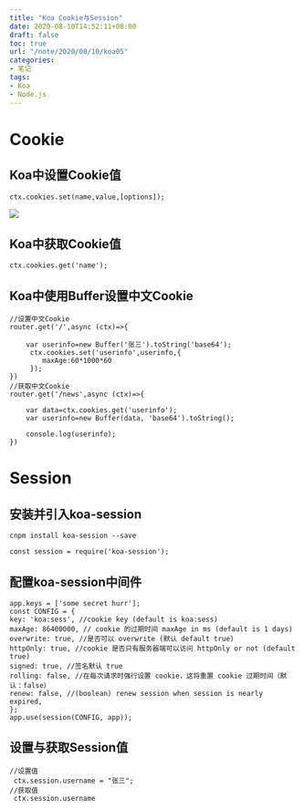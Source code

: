 ```yaml
---
title: "Koa Cookie与Session"
date: 2020-08-10T14:52:11+08:00
draft: false
toc: true
url: "/note/2020/08/10/koa05"
categories: 
- 笔记
tags: 
- Koa
- Node.js
---
```

# Cookie
## Koa中设置Cookie值
```
ctx.cookies.set(name,value,[options]);
```
![](/images/note/202008101529.png)
## Koa中获取Cookie值
```
ctx.cookies.get('name');
```
## Koa中使用Buffer设置中文Cookie
```
//设置中文Cookie
router.get('/',async (ctx)=>{

    var userinfo=new Buffer('张三').toString('base64');
     ctx.cookies.set('userinfo',userinfo,{
        maxAge:60*1000*60
     });
})
//获取中文Cookie
router.get('/news',async (ctx)=>{

    var data=ctx.cookies.get('userinfo');
    var userinfo=new Buffer(data, 'base64').toString();

    console.log(userinfo);
})
```
# Session
## 安装并引入koa-session
```
cnpm install koa-session --save

const session = require('koa-session');
```
## 配置koa-session中间件
```
app.keys = ['some secret hurr'];
const CONFIG = {
key: 'koa:sess', //cookie key (default is koa:sess)
maxAge: 86400000, // cookie 的过期时间 maxAge in ms (default is 1 days)
overwrite: true, //是否可以 overwrite (默认 default true)
httpOnly: true, //cookie 是否只有服务器端可以访问 httpOnly or not (default true)
signed: true, //签名默认 true
rolling: false, //在每次请求时强行设置 cookie，这将重置 cookie 过期时间（默认：false）
renew: false, //(boolean) renew session when session is nearly expired,
};
app.use(session(CONFIG, app));
```
## 设置与获取Session值
```
//设置值
 ctx.session.username = "张三";
//获取值
 ctx.session.username
```

